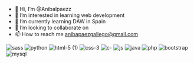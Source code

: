 - 👋 Hi, I’m @Anibalpaezz
- 👀 I’m interested in learning web development
- 🌱 I’m currently learning DAW in Spain
- 💞️ I’m looking to collaborate on 
- 📫 How to reach me anibapaezgallego@gmail.com

  
![sass](https://github.com/Anibalpaezz/Anibalpaezz/assets/124251900/3018f147-9fed-449e-bc79-1c427d9cd775)
![python](https://github.com/Anibalpaezz/Anibalpaezz/assets/124251900/0f125d3d-3e72-4596-af1c-7f5828f40ffe)
![html-5 (1)](https://github.com/Anibalpaezz/Anibalpaezz/assets/124251900/ed557d42-2fae-4096-959d-552949b8662f)
![css-3](https://github.com/Anibalpaezz/Anibalpaezz/assets/124251900/d44cd5f5-c4b8-4ea7-84fd-37c2185fed24)
![c-](https://github.com/Anibalpaezz/Anibalpaezz/assets/124251900/fe2ff124-6323-4ce1-bd1a-031de9a11740)
![js](https://github.com/Anibalpaezz/Anibalpaezz/assets/124251900/404f2486-dc65-492b-974b-259c6cdedb46)
![java](https://github.com/Anibalpaezz/Anibalpaezz/assets/124251900/27e0f224-4846-4c3f-bc76-ef5d7b2f6bab)
![php](https://github.com/Anibalpaezz/Anibalpaezz/assets/124251900/b1febcb0-1ebf-41d1-8747-4717395cbfee)
![bootstrap](https://github.com/Anibalpaezz/Anibalpaezz/assets/124251900/a28db59f-7006-4907-9caa-c65adb97cdda)
![mysql](https://github.com/Anibalpaezz/Anibalpaezz/assets/124251900/35023de8-cde8-4fa0-8819-76b24ddf5f4a)


<!---
Anibalpaezz/Anibalpaezz is a ✨ special ✨ repository because its `README.md` (this file) appears on your GitHub profile.
You can click the Preview link to take a look at your changes.
--->
